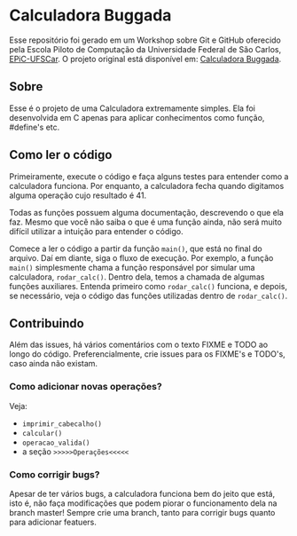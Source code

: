 # Calculadora Buggada

Esse repositório foi gerado em um Workshop sobre Git e GitHub oferecido pela Escola Piloto de Computação da Universidade Federal de São Carlos, [EPiC-UFSCar](https://www.facebook.com/epicufscar/). O projeto original está disponível em: [Calculadora Buggada](https://github.com/falcaopetri/calculadora_buggada).


## Sobre

Esse é o projeto de uma Calculadora extremamente simples. Ela foi desenvolvida em C apenas para aplicar conhecimentos como função, #define's etc.

## Como ler o código

Primeiramente, execute o código e faça alguns testes para entender como a calculadora funciona. Por enquanto, a calculadora fecha quando digitamos alguma operação cujo resultado é 41.

Todas as funções possuem alguma documentação, descrevendo o que ela faz. Mesmo que você não saiba o que é uma função ainda, não será muito difícil utilizar a intuição para entender o código.

Comece a ler o código a partir da função `main()`, que está no final do arquivo. Daí em diante, siga o fluxo de execução. Por exemplo, a função `main()` simplesmente chama a função responsável por simular uma calculadora, `rodar_calc()`. Dentro dela, temos a chamada de algumas funções auxiliares. Entenda primeiro como `rodar_calc()` funciona, e depois, se necessário, veja o código das funções utilizadas dentro de `rodar_calc()`.

## Contribuindo

Além das issues, há vários comentários com o texto FIXME e TODO ao longo do código. Preferencialmente, crie issues para os FIXME's e TODO's, caso ainda não existam.

### Como adicionar novas operações?

Veja:
- `imprimir_cabecalho()`
- `calcular()`
- `operacao_valida()`
- a seção `>>>>>Operações<<<<<`

### Como corrigir bugs?

Apesar de ter vários bugs, a calculadora funciona bem do jeito que está, isto é, não faça modificações que podem piorar o funcionamento dela na branch master! Sempre crie uma branch, tanto para corrigir bugs quanto para adicionar featuers.


